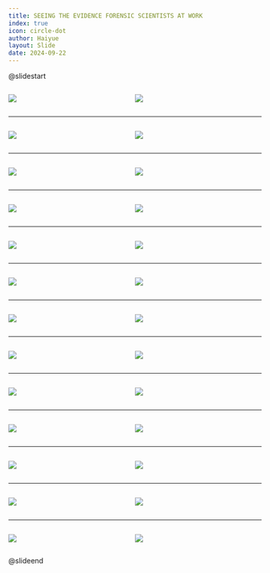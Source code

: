 ```yaml
---
title: SEEING THE EVIDENCE FORENSIC SCIENTISTS AT WORK
index: true
icon: circle-dot
author: Haiyue
layout: Slide
date: 2024-09-22
---
```

 
@slidestart

<div style="display:flex">
<div style="flex:1">

![](https://raw.githubusercontent.com/yclord/reading/refs/heads/master/english/Level-X/SEEING%20THE%20EVIDENCE%20FORENSIC%20SCIENTISTS%20AT%20WORK/001.webp)
</div>
<div style="flex:1">

![](https://raw.githubusercontent.com/yclord/reading/refs/heads/master/english/Level-X/SEEING%20THE%20EVIDENCE%20FORENSIC%20SCIENTISTS%20AT%20WORK/002.webp)
</div>
</div>

---

<div style="display:flex">
<div style="flex:1">

![](https://raw.githubusercontent.com/yclord/reading/refs/heads/master/english/Level-X/SEEING%20THE%20EVIDENCE%20FORENSIC%20SCIENTISTS%20AT%20WORK/003.webp)
</div>
<div style="flex:1">

![](https://raw.githubusercontent.com/yclord/reading/refs/heads/master/english/Level-X/SEEING%20THE%20EVIDENCE%20FORENSIC%20SCIENTISTS%20AT%20WORK/004.webp)
</div>
</div>

---

<div style="display:flex">
<div style="flex:1">

![](https://raw.githubusercontent.com/yclord/reading/refs/heads/master/english/Level-X/SEEING%20THE%20EVIDENCE%20FORENSIC%20SCIENTISTS%20AT%20WORK/005.webp)
</div>
<div style="flex:1">

![](https://raw.githubusercontent.com/yclord/reading/refs/heads/master/english/Level-X/SEEING%20THE%20EVIDENCE%20FORENSIC%20SCIENTISTS%20AT%20WORK/006.webp)
</div>
</div>

---

<div style="display:flex">
<div style="flex:1">

![](https://raw.githubusercontent.com/yclord/reading/refs/heads/master/english/Level-X/SEEING%20THE%20EVIDENCE%20FORENSIC%20SCIENTISTS%20AT%20WORK/007.webp)
</div>
<div style="flex:1">

![](https://raw.githubusercontent.com/yclord/reading/refs/heads/master/english/Level-X/SEEING%20THE%20EVIDENCE%20FORENSIC%20SCIENTISTS%20AT%20WORK/008.webp)
</div>
</div>

---

<div style="display:flex">
<div style="flex:1">

![](https://raw.githubusercontent.com/yclord/reading/refs/heads/master/english/Level-X/SEEING%20THE%20EVIDENCE%20FORENSIC%20SCIENTISTS%20AT%20WORK/009.webp)
</div>
<div style="flex:1">

![](https://raw.githubusercontent.com/yclord/reading/refs/heads/master/english/Level-X/SEEING%20THE%20EVIDENCE%20FORENSIC%20SCIENTISTS%20AT%20WORK/010.webp)
</div>
</div>

---

<div style="display:flex">
<div style="flex:1">

![](https://raw.githubusercontent.com/yclord/reading/refs/heads/master/english/Level-X/SEEING%20THE%20EVIDENCE%20FORENSIC%20SCIENTISTS%20AT%20WORK/011.webp)
</div>
<div style="flex:1">

![](https://raw.githubusercontent.com/yclord/reading/refs/heads/master/english/Level-X/SEEING%20THE%20EVIDENCE%20FORENSIC%20SCIENTISTS%20AT%20WORK/012.webp)
</div>
</div>

---

<div style="display:flex">
<div style="flex:1">

![](https://raw.githubusercontent.com/yclord/reading/refs/heads/master/english/Level-X/SEEING%20THE%20EVIDENCE%20FORENSIC%20SCIENTISTS%20AT%20WORK/013.webp)
</div>
<div style="flex:1">

![](https://raw.githubusercontent.com/yclord/reading/refs/heads/master/english/Level-X/SEEING%20THE%20EVIDENCE%20FORENSIC%20SCIENTISTS%20AT%20WORK/014.webp)
</div>
</div>

---

<div style="display:flex">
<div style="flex:1">

![](https://raw.githubusercontent.com/yclord/reading/refs/heads/master/english/Level-X/SEEING%20THE%20EVIDENCE%20FORENSIC%20SCIENTISTS%20AT%20WORK/015.webp)
</div>
<div style="flex:1">

![](https://raw.githubusercontent.com/yclord/reading/refs/heads/master/english/Level-X/SEEING%20THE%20EVIDENCE%20FORENSIC%20SCIENTISTS%20AT%20WORK/016.webp)
</div>
</div>

---

<div style="display:flex">
<div style="flex:1">

![](https://raw.githubusercontent.com/yclord/reading/refs/heads/master/english/Level-X/SEEING%20THE%20EVIDENCE%20FORENSIC%20SCIENTISTS%20AT%20WORK/017.webp)
</div>
<div style="flex:1">

![](https://raw.githubusercontent.com/yclord/reading/refs/heads/master/english/Level-X/SEEING%20THE%20EVIDENCE%20FORENSIC%20SCIENTISTS%20AT%20WORK/018.webp)
</div>
</div>

---

<div style="display:flex">
<div style="flex:1">

![](https://raw.githubusercontent.com/yclord/reading/refs/heads/master/english/Level-X/SEEING%20THE%20EVIDENCE%20FORENSIC%20SCIENTISTS%20AT%20WORK/019.webp)
</div>
<div style="flex:1">

![](https://raw.githubusercontent.com/yclord/reading/refs/heads/master/english/Level-X/SEEING%20THE%20EVIDENCE%20FORENSIC%20SCIENTISTS%20AT%20WORK/020.webp)
</div>
</div>

---

<div style="display:flex">
<div style="flex:1">

![](https://raw.githubusercontent.com/yclord/reading/refs/heads/master/english/Level-X/SEEING%20THE%20EVIDENCE%20FORENSIC%20SCIENTISTS%20AT%20WORK/021.webp)
</div>
<div style="flex:1">

![](https://raw.githubusercontent.com/yclord/reading/refs/heads/master/english/Level-X/SEEING%20THE%20EVIDENCE%20FORENSIC%20SCIENTISTS%20AT%20WORK/022.webp)
</div>
</div>

---

<div style="display:flex">
<div style="flex:1">

![](https://raw.githubusercontent.com/yclord/reading/refs/heads/master/english/Level-X/SEEING%20THE%20EVIDENCE%20FORENSIC%20SCIENTISTS%20AT%20WORK/023.webp)
</div>
<div style="flex:1">

![](https://raw.githubusercontent.com/yclord/reading/refs/heads/master/english/Level-X/SEEING%20THE%20EVIDENCE%20FORENSIC%20SCIENTISTS%20AT%20WORK/024.webp)
</div>
</div>

---

<div style="display:flex">
<div style="flex:1">

![](https://raw.githubusercontent.com/yclord/reading/refs/heads/master/english/Level-X/SEEING%20THE%20EVIDENCE%20FORENSIC%20SCIENTISTS%20AT%20WORK/025.webp)
</div>
<div style="flex:1">

![](https://raw.githubusercontent.com/yclord/reading/refs/heads/master/english/Level-X/SEEING%20THE%20EVIDENCE%20FORENSIC%20SCIENTISTS%20AT%20WORK/026.webp)
</div>
</div>

@slideend